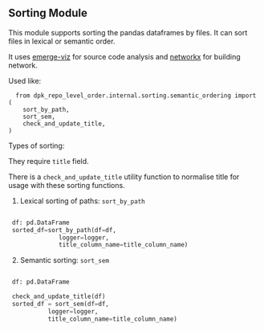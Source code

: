 ## Sorting Module

This module supports sorting the pandas dataframes by files. It can sort files in lexical 
or semantic order.

It uses [emerge-viz](https://pypi.org/project/emerge-viz/) for source code analysis and [networkx](https://pypi.org/project/networkx/) for
building network.

Used like:

```
  from dpk_repo_level_order.internal.sorting.semantic_ordering import (
    sort_by_path,
    sort_sem,
    check_and_update_title,
)
```

Types of sorting:

They require `title` field. 

There is a `check_and_update_title` utility function to normalise title for usage with these sorting functions. 


1. Lexical sorting of paths: `sort_by_path`

```python

 df: pd.DataFrame
 sorted_df=sort_by_path(df=df, 
              logger=logger, 
              title_column_name=title_column_name)

```



2. Semantic sorting: `sort_sem` 

```python

 df: pd.DataFrame

 check_and_update_title(df)
 sorted_df = sort_sem(df=df, 
           logger=logger, 
           title_column_name=title_column_name)
  
```




